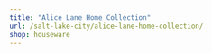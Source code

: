 ```yaml
---
title: "Alice Lane Home Collection"
url: /salt-lake-city/alice-lane-home-collection/
shop: houseware
---
```

